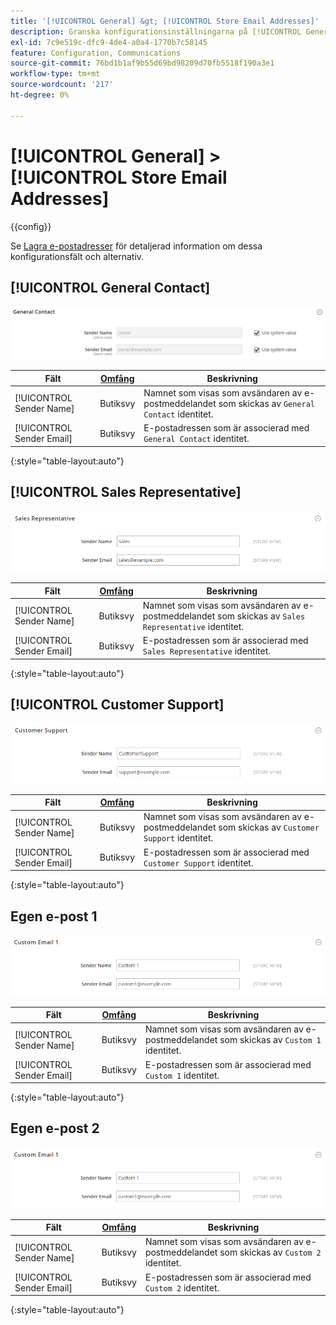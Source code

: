 ```yaml
---
title: '[!UICONTROL General] &gt; [!UICONTROL Store Email Addresses]'
description: Granska konfigurationsinställningarna på [!UICONTROL General] &gt; [!UICONTROL Store Email Addresses] sidan för Commerce Admin.
exl-id: 7c9e519c-dfc9-4de4-a0a4-1770b7c58145
feature: Configuration, Communications
source-git-commit: 76bd1b1af9b55d69bd98209d70fb5518f190a3e1
workflow-type: tm+mt
source-wordcount: '217'
ht-degree: 0%

---
```


# [!UICONTROL General] > [!UICONTROL Store Email Addresses]

{{config}}

Se [Lagra e-postadresser](../../getting-started/store-details.md#store-email-addresses) för detaljerad information om dessa konfigurationsfält och alternativ.

## [!UICONTROL General Contact]

![E-postadresser för butik > Allmän kontakt](./assets/store-email-addresses-general-contact.png)<!-- zoom -->

| Fält | [Omfång](../../getting-started/websites-stores-views.md#scope-settings) | Beskrivning |
|--- |--- |--- |
| [!UICONTROL Sender Name] | Butiksvy | Namnet som visas som avsändaren av e-postmeddelandet som skickas av `General Contact` identitet. |
| [!UICONTROL Sender Email] | Butiksvy | E-postadressen som är associerad med `General Contact` identitet. |

{:style=&quot;table-layout:auto&quot;}

## [!UICONTROL Sales Representative]

![E-postadresser för butik > Säljare](./assets/store-email-addresses-sales-rep.png)<!-- zoom -->

| Fält | [Omfång](../../getting-started/websites-stores-views.md#scope-settings) | Beskrivning |
|--- |--- |--- |
| [!UICONTROL Sender Name] | Butiksvy | Namnet som visas som avsändaren av e-postmeddelandet som skickas av `Sales Representative` identitet. |
| [!UICONTROL Sender Email] | Butiksvy | E-postadressen som är associerad med `Sales Representative` identitet. |

{:style=&quot;table-layout:auto&quot;}

## [!UICONTROL Customer Support]

![Lagra e-postadresser > Kundsupport](./assets/store-email-addresses-customer-support.png)<!-- zoom -->

| Fält | [Omfång](../../getting-started/websites-stores-views.md#scope-settings) | Beskrivning |
|--- |--- |--- |
| [!UICONTROL Sender Name] | Butiksvy | Namnet som visas som avsändaren av e-postmeddelandet som skickas av `Customer Support` identitet. |
| [!UICONTROL Sender Email] | Butiksvy | E-postadressen som är associerad med `Customer Support` identitet. |

{:style=&quot;table-layout:auto&quot;}

## Egen e-post 1

![E-postadresser för butik > Egen e-postadress 1](./assets/store-email-addresses-custom-email1.png)<!-- zoom -->

| Fält | [Omfång](../../getting-started/websites-stores-views.md#scope-settings) | Beskrivning |
|--- |--- |--- |
| [!UICONTROL Sender Name] | Butiksvy | Namnet som visas som avsändaren av e-postmeddelandet som skickas av `Custom 1` identitet. |
| [!UICONTROL Sender Email] | Butiksvy | E-postadressen som är associerad med `Custom 1` identitet. |

{:style=&quot;table-layout:auto&quot;}

## Egen e-post 2

![E-postadresser för butik > Egen e-postadress 2](./assets/store-email-addresses-custom-email1.png)<!-- zoom -->

| Fält | [Omfång](../../getting-started/websites-stores-views.md#scope-settings) | Beskrivning |
|--- |--- |--- |
| [!UICONTROL Sender Name] | Butiksvy | Namnet som visas som avsändaren av e-postmeddelandet som skickas av `Custom 2` identitet. |
| [!UICONTROL Sender Email] | Butiksvy | E-postadressen som är associerad med `Custom 2` identitet. |

{:style=&quot;table-layout:auto&quot;}
